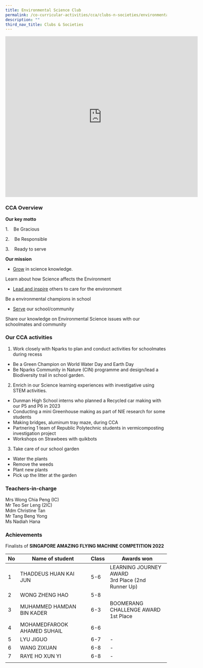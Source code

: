 ```yaml
---
title: Environmental Science Club
permalink: /co-curricular-activities/cca/clubs-n-societies/environmental-science-club/
description: ""
third_nav_title: Clubs & Societies
---
```

<iframe allowfullscreen="true" height="500" width="600" frameborder="0" src="https://docs.google.com/presentation/d/e/2PACX-1vRjgNOELF-xvdblBuiVJdOvncVoIIo9Jak6wGNPRi4bY2qwdJZa4_LUhcLLvG4MHhMSVxvuIkYoxGgZ/embed?start=false&amp;loop=true&amp;delayms=10000"></iframe>

### CCA Overview

**Our key motto**

1.    Be Gracious

2.    Be Responsible

3.    Ready to serve


**Our mission**

* <p style="text-align: justify;"><u>Grow</u> in science knowledge.<br>
Learn about how Science affects the Environment
* <p style="text-align: justify;"><u>Lead and inspire</u> others to care for the environment<br>
Be a environmental champions in school
* <p style="text-align: justify;"><u>Serve</u> our school/community<br>
Share our knowledge on Environmental Science issues with our schoolmates and community

### Our CCA activities

1)	Work closely with Nparks to plan and conduct activities for schoolmates during recess
           
* Be a Green Champion on World Water Day and Earth Day 
* Be Nparks Community in Nature (CIN) programme and design/lead a Biodiversity trail in school garden. 

2)	Enrich in our Science learning experiences with investigative using STEM activities.
-	Dunman High School interns who planned a Recycled car making with our P5 and P6 in 2023
-	Conducting a mini Greenhouse making as part of NIE research for some students
-	Making bridges, aluminum tray maze,  during CCA 
-	Partnering 1 team of Republic Polytechnic students in vermicomposting investigation project 
-	Workshops on Strawbees with quikbots 

3)	Take care of our school garden
-	Water the plants
-	Remove the weeds
-	Plant new plants
-	Pick up the litter at the garden



### Teachers-in-charge

Mrs Wong Chia Peng (IC) <br>
Mr Teo Ser Leng (2IC) <br>
Mdm Christine Tan <br>
Mr Tang Beng Yong <br>
Ms Nadiah Hana

### Achievements

Finalists of&nbsp;**SINGAPORE AMAZING FLYING MACHINE COMPETITION 2022**

| No | Name of student | Class | Awards won |
|---|---|---|---|
| 1 | THADDEUS HUAN KAI JUN | 5-6 | LEARNING JOURNEY AWARD<br>3rd Place (2nd Runner Up)  |
| 2 | WONG ZHENG HAO | 5-8 |  |
| 3 | MUHAMMED HAMDAN BIN KADER | 6-3 | BOOMERANG CHALLENGE AWARD<br>1st Place |
| 4 | MOHAMEDFAROOK AHAMED SUHAIL | 6-6 |  |
| 5 | LYU JIGUO | 6-7 | - |
| 6 | WANG ZIXUAN | 6-8 | - |
| 7 | RAYE HO XUN YI | 6-8 | - |
| | | |
